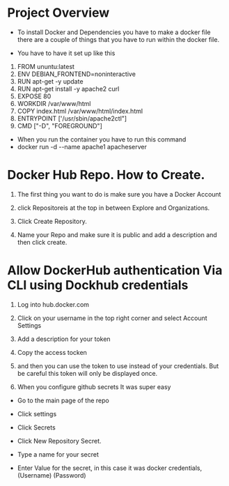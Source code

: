 # Project Overview

- To install Docker and Dependencies you have to make a docker file there are a couple of things that you have to run
within the docker file.

* You have to have it set up like this

1. FROM ununtu:latest
2. ENV DEBIAN_FRONTEND=noninteractive
3. RUN apt-get -y update
4. RUN apt-get install -y apache2 curl
5. EXPOSE 80
6. WORKDIR /var/www/html
7. COPY index.html /var/www/html/index.html
8. ENTRYPOINT ['/usr/sbin/apache2ctl"]
9. CMD ["-D", "FOREGROUND"]

* When you run the container you have to run this command
* docker run -d --name apache1 apacheserver

# Docker Hub Repo. How to Create.


1. The first thing you want to do is make sure you have a Docker Account

2. click Repositoreis at the top in between Explore and Organizations.

3. Click Create Repository.

4. Name your Repo and make sure it is public and add a description and then click create.

# Allow DockerHub authentication Via CLI using Dockhub credentials

1. Log into hub.docker.com

2. Click on your username in the top right corner and select Account Settings

3. Add a description for your token

4. Copy the access tocken

5. and then you can use the token to use instead of your credentials. But be careful this token will only be displayed once.

6. When you configure github secrets It was super easy 

* Go to the main page of the repo

* Click settings

* Click Secrets

* Click New Repository Secret.

* Type a name for your secret


* Enter Value for the secret, in this case it was docker credentials, (Username) (Password)


